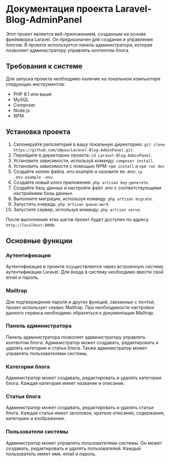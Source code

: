 # Документация проекта Laravel-Blog-AdminPanel
Этот проект является веб-приложением, созданным на основе фреймворка Laravel. Он предназначен для создания и управления блогом. В проекте используется панель администратора, которая позволяет администратору управлять контентом блога.

## Требования к системе
Для запуска проекта необходимо наличие на локальном компьютере следующих инструментов:

- PHP 8.1 или выше
- MySQL
- Composer
- Node.js
- NPM

## Установка проекта
1. Склонируйте репозиторий в вашу локальную директорию: `git clone https://github.com/iWpoo/Laravel-Blog-AdminPanel.git`.
2. Перейдите в директорию проекта: `cd Laravel-Blog-AdminPanel`.
3. Установите зависимости, используя команду: `composer install`.
4. Установить зависимости с помощью NPM: `npm install` и `npm run dev`
5. Создайте копию файла .env.example и назовите ее .env: `cp .env.example .env`.
6. Создайте новый ключ приложения: `php artisan key:generate`.
7. Создайте базу данных и настройте файл .env с соответствующими настройками базы данных.
8. Выполните миграции, используя команду: `php artisan migrate`.
9. Запустить очередь: `php artisan queue:work`
10. Запустите сервер, используя команду: `php artisan serve`.

После выполнения этих шагов проект будет доступен по адресу `http://localhost:8000`.

## Основные функции
### Аутентификация
Аутентификация в проекте осуществляется через встроенную систему аутентификации Laravel. Для входа в систему необходимо ввести свой email и пароль.

### Mailtrap
Для подтверждения пароля и других функций, связанных с почтой, проект использует сервис Mailtrap. При необходимости настройки данного сервиса необходимо обратиться к документации Mailtrap.

### Панель администратора
Панель администратора позволяет администратору управлять контентом блога. Администратор может создавать, редактировать и удалять категории и статьи блога. Также администратор может управлять пользователями системы.

### Категории блога
Администратор может создавать, редактировать и удалять категории блога. Каждая категория имеет название и описание.

### Статьи блога
Администратор может создавать, редактировать и удалять статьи блога. Каждая статья имеет заголовок, краткое описание, содержание, категорию и изображение.

### Пользователи системы
Администратор может управлять пользователями системы. Он может создавать, редактировать и удалять пользователей. Каждый пользователь имеет имя, email и пароль.
